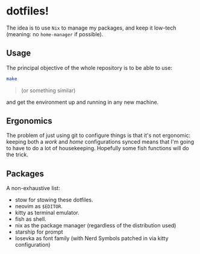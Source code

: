 # dotfiles!

The idea is to use `Nix` to manage my packages, and keep it low-tech (meaning:
no `home-manager` if possible).

## Usage

The principal objective of the whole repository is to be able to use:

```bash
make
```

> (or something similar)

and get the environment up and running in any new machine.

## Ergonomics

The problem of just using git to configure things is that it's not ergonomic:
keeping both a _work_ and _home_ configurations synced means that I'm going to
have to do a lot of housekeeping. Hopefully some fish functions will do the
trick.

## Packages

A non-exhaustive list:

- stow for stowing these dotfiles.
- neovim as `$EDITOR`.
- kitty as terminal emulator.
- fish as shell.
- nix as the package manager (regardless of the distribution used)
- starship for prompt
- Iosevka as font family (with Nerd Symbols patched in via kitty configuration)
